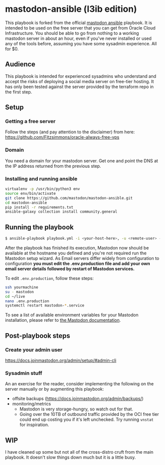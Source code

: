 # mastodon-ansible (l3ib edition)

This playbook is forked from the official [mastodon ansible](https://github.com/mastodon/mastodon-ansible) playbook. It is intended to be used on the free server that you can get from Oracle Cloud Infrastructure. You should be able to go from nothing to a working mastodon server in about an hour, even if you've never installed or used any of the tools before, assuming you have some sysadmin experience. All for $0.

## Audience

This playbook is intended for experienced sysadmins who understand and accept the risks of deploying a social media server on free-tier hosting. It has only been tested against the server provided by the terraform repo in the first step.

## Setup

### Getting a free server

Follow the steps (and pay attention to the disclaimer) from here: https://github.com/Fitzsimmons/oracle-always-free-vps

### Domain

You need a domain for your mastodon server. Get one and point the DNS at the IP address returned from the previous step.

### Installing and running ansible

```sh
virtualenv -p /usr/bin/python3 env
source env/bin/activate
git clone https://github.com/mastodon/mastodon-ansible.git
cd mastodon-ansible
pip install -r requirements.txt
ansible-galaxy collection install community.general
```
## Running the playbook


```sh
$ ansible-playbook playbook.yml -i <your-host-here>, -u <remote-user> --extra-vars="mastodon_host=<your-host-here>"
```

After the playbook has finished its execution, Mastodon now should be available at the hostname you defined and you're not required run the Mastodon setup wizard. As Email servers differ widely from configuration to configuration **you must edit the .env.production file and add your own email server details followed by restart of Mastodon services.**

To edit `.env.production`, follow these steps:

```bash
ssh yourmachine
su - mastodon
cd ~/live
nano .env.production
systemctl restart mastodon-*.service
```

To see a list of available environment variables for your Mastodon installation, please refer to [the Mastodon documentation](https://docs.joinmastodon.org/admin/config/).

## Post-playbook steps

### Create your admin user

https://docs.joinmastodon.org/admin/setup/#admin-cli

### Sysadmin stuff

An an exercise for the reader, consider implementing the following on the server manually or by augmenting this playbook:

* offsite backups (https://docs.joinmastodon.org/admin/backups/)
* monitoring/metrics
	* Mastodon is very storage-hungry, so watch out for that.
	* Going over the 10TB of outbound traffic provided by the OCI free tier could end up costing you if it's left unchecked. Try running `vnstat` for inspiration.

## WIP

I have cleaned up some but not all of the cross-distro cruft from the main playbook. It doesn't slow things down much but it is a little busy.
